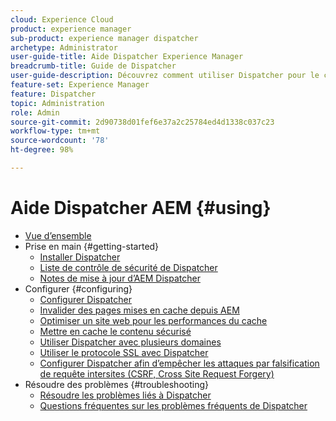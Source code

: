 ```yaml
---
cloud: Experience Cloud
product: experience manager
sub-product: experience manager dispatcher
archetype: Administrator
user-guide-title: Aide Dispatcher Experience Manager
breadcrumb-title: Guide de Dispatcher
user-guide-description: Découvrez comment utiliser Dispatcher pour le cache, la répartition de charge et l’amélioration de la sécurité de votre serveur AEM.
feature-set: Experience Manager
feature: Dispatcher
topic: Administration
role: Admin
source-git-commit: 2d90738d01fef6e37a2c25784ed4d1338c037c23
workflow-type: tm+mt
source-wordcount: '78'
ht-degree: 98%

---
```



# Aide Dispatcher AEM {#using}

+ [Vue d’ensemble](dispatcher.md)
+ Prise en main {#getting-started}
   + [Installer Dispatcher](dispatcher-install.md)
   + [Liste de contrôle de sécurité de Dispatcher](security-checklist.md)
   + [Notes de mise à jour d’AEM Dispatcher](release-notes.md)
+ Configurer {#configuring}
   + [Configurer Dispatcher](dispatcher-configuration.md)
   + [Invalider des pages mises en cache depuis AEM](page-invalidate.md)
   + [Optimiser un site web pour les performances du cache](https://experienceleague.adobe.com/en/docs/experience-manager-65/content/implementing/deploying/configuring/configuring-performance)
   + [Mettre en cache le contenu sécurisé](permissions-cache.md)
   + [Utiliser Dispatcher avec plusieurs domaines](dispatcher-domains.md)
   + [Utiliser le protocole SSL avec Dispatcher](dispatcher-ssl.md)
   + [Configurer Dispatcher afin d’empêcher les attaques par falsification de requête intersites (CSRF, Cross Site Request Forgery)](configuring-dispatcher-to-prevent-csrf.md)
+ Résoudre des problèmes {#troubleshooting}
   + [Résoudre les problèmes liés à Dispatcher](dispatcher-troubleshooting.md)
   + [Questions fréquentes sur les problèmes fréquents de Dispatcher](dispatcher-faq.md)
